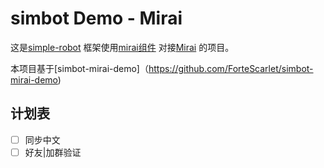 # simbot Demo - Mirai

这是[simple-robot](https://github.com/ForteScarlet/simpler-robot) 框架使用[mirai组件](https://github.com/ForteScarlet/simpler-robot/tree/dev/component/component-mirai) 对接[Mirai](https://github.com/mamoe/mirai) 的项目。

本项目基于[simbot-mirai-demo]（https://github.com/ForteScarlet/simbot-mirai-demo)

## 计划表
- [ ] 同步中文
- [ ] 好友|加群验证